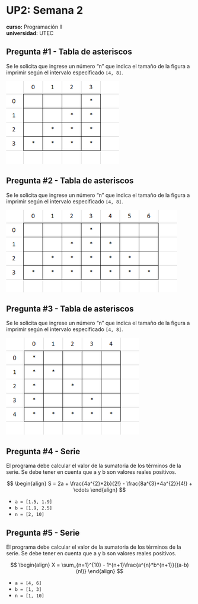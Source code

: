 # UP2: Semana 2 
**curso:** Programación II  
**universidad:** UTEC 
## Pregunta #1 - Tabla de asteriscos
Se le solicita que ingrese un número “n” que indica el tamaño de la figura a imprimir según el intervalo especificado `[4, 8]`.
<div>
<img title="a title" alt="Alt text" src="/media/E1.png">
</div>

## Pregunta #2 - Tabla de asteriscos
Se le solicita que ingrese un número “n” que indica el tamaño de la figura a imprimir según el intervalo especificado `[4, 8]`.
<div>
<img title="a title" alt="Alt text" src="/media/E2.png">
</div>

## Pregunta #3 - Tabla de asteriscos
Se le solicita que ingrese un número “n” que indica el tamaño de la figura a imprimir según el intervalo especificado `[4, 8]`.
<div>
<img title="a title" alt="Alt text" src="/media/E3.png">
</div>

## Pregunta #4 - Serie
El programa debe calcular el valor de la sumatoria de los términos de la serie. Se debe tener en cuenta que a y b son valores reales positivos.

$$
\begin{align}
  S = 2a + \frac{4a^{2}*2b}{2!} - \frac{8a^{3}*4a^{2}}{4!} + \cdots 
\end{align}
$$
- `a = [1.5, 1.9]`
- `b = [1.9, 2.5]`
- `n = [2, 10]`

## Pregunta #5 - Serie
El programa debe calcular el valor de la sumatoria de los términos de la serie. Se debe tener en cuenta que a y b son valores reales positivos.

$$
\begin{align}
  X = \sum_{n=1}^{10} - 1^{n+1}\frac{a^{n}*b^{n+1}}{(a-b)(n!)}
\end{align}
$$
- `a = [4, 6]`
- `b = [1, 3]`
- `n = [1, 10]`

